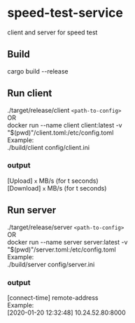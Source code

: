 # speed-test-service
client and server for speed test

## Build
cargo build --release

## Run client 
./target/release/client `<path-to-config>`   
OR  
docker run --name client client:latest -v "$(pwd)"/client.toml:/etc/config.toml  
Example:   
./build/client config/client.ini

### output
  [Upload] `x` MB/s (for t seconds)   
  [Download] `x` MB/s (for t seconds)   

## Run server
./target/release/server `<path-to-config>`   
OR  
docker run --name server server:latest -v "$(pwd)"/server.toml:/etc/config.toml  
Example:   
./build/server config/server.ini
  
### output
  [connect-time] remote-address   
  Example:   
  [2020-01-20 12:32:48] 10.24.52.80:8000
